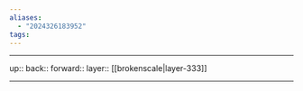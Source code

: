 ```yaml
---
aliases:
  - "2024326183952"
tags:
---
```




***

up:: 
back:: 
forward:: 
layer:: [[brokenscale|layer-333]]

***
